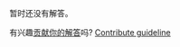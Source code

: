 
暂时还没有解答。

有兴趣[贡献你的解答](https://github.com/BFEdev/BFE.dev-solutions/blob/main/question/explain-the-common-performance-metrics_zh.md)吗? [Contribute guideline](https://github.com/BFEdev/BFE.dev-solutions#how-to-contribute)
